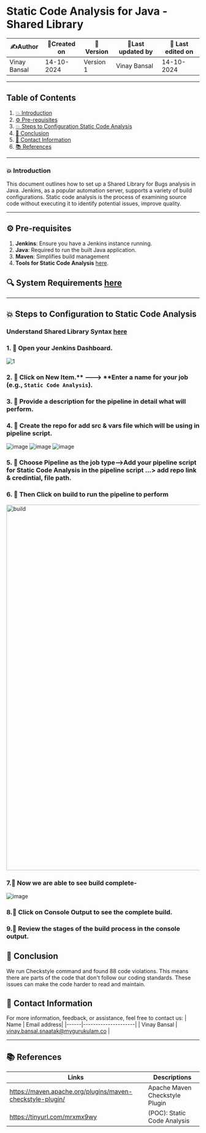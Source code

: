 
# Static Code Analysis for Java - Shared Library 

| ✍️Author      | 📅Created on  |📌 Version    | 📝Last updated by |📅 Last edited on |
|-------------|-------------|------------|-----------------|----------------|
| Vinay Bansal | 14-10-2024  | Version 1  | Vinay Bansal    | 14-10-2024     |

---
## Table of Contents
1. [💥 Introduction](#-introduction)
2. [⚙️ Pre-requisites](#-pre-requisites)
3. [💥 Steps to Configuration Static Code Analysis](#-steps-to-conguration-static-code-analysis)
4. [📛 Conclusion](#-conclusion)
5. [📧 Contact Information](#-contact-information)
6. [📚 References](#-references)

---
### 💥 Introduction
This document outlines how to set up a Shared Library for Bugs analysis in Java. Jenkins, as a popular automation server, supports a variety of build configurations. Static code analysis is the process of examining source code without executing it to identify potential issues, improve quality.


---

## ⚙ Pre-requisites
1. **Jenkins**: Ensure you have a Jenkins instance running.
2. **Java**: Required to run the built Java application.
3. **Maven**: Simplifies build management
4. **Tools for Static Code Analysis** [here](https://github.com/mygurukulam-p10/Documentation-P10-Snaatak/tree/main/Application%20CI%20Design/Java%20CI%20checks/Static%20Code%20Analysis%20Doc).

## 🔍 System Requirements [here](https://github.com/mygurukulam-p10/Documentation-P10-Snaatak/blob/main/CI%20Implementation/Java%20-%20Declarative%20Jenkins%20Pipeline/Static%20code%20analysis/readme.md#-system-requirements)


---

## 💥 Steps to Configuration to Static Code Analysis
### Understand Shared Library Syntax [here](https://github.com/mygurukulam-p10/Documentation-P10-Snaatak/tree/main/CI%20Implementation/Java%20Shared%20Library%20/%20Bugs%20analysis#understand-shared-library-syntax)


### 1. 🚀 Open your Jenkins Dashboard.
![1](https://github.com/user-attachments/assets/59bb5e6e-68e1-4d41-8147-cd7acceeb2d8)

### 2. 🚀 Click on **New Item**.** ---> **Enter a name for your job (e.g., `Static Code Analysis`).


### 3. 🚀 Provide a description for the pipeline in detail what will perform.



### 4. 🚀 Create the repo for add src & vars file which will be using in pipeline script.
![image](https://github.com/user-attachments/assets/295fd8fb-899b-4faa-9d23-59770b1aff34)
![image](https://github.com/user-attachments/assets/581b80b8-317e-42bc-8aac-d4a371e36c4a)
![image](https://github.com/user-attachments/assets/100a6dbb-73d4-4328-b200-e66f214f5871)



### 5. 🚀 Choose Pipeline as the job type-->Add your pipeline script for Static Code Analysis in the pipeline script ...> add repo link & credintial, file path.



### 6. 🚀 Then Click on build to run the pipeline to perform
<img width="952" alt="build" src="https://github.com/user-attachments/assets/c82d9cba-0169-4495-8193-2cadac88f833">


### 7.🚀 Now we are able to see build complete-
![image](https://github.com/user-attachments/assets/94235b45-db66-400e-9e1e-df60b74b37ab)


### 8.🚀 Click on Console Output to see the complete build.


### 9.🚀 Review the stages of the build process in the console output.



## 📛 Conclusion
We run Checkstyle command and found 88 code violations. This means there are parts of the code that don't follow our coding standards. These issues can make the code harder to read and maintain.

##  📧 Contact Information
For more information, feedback, or assistance, feel free to contact us:
| Name | Email address|
|------|---------------------|
| Vinay Bansal | vinay.bansal.snaatak@mygurukulam.co |

---
## 📚 References
| Links | Descriptions|
|------|---------------------|
|https://maven.apache.org/plugins/maven-checkstyle-plugin/|Apache Maven Checkstyle Plugin|
|https://tinyurl.com/mrxmx9wy|(POC): Static Code Analysis|

